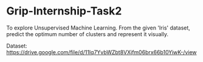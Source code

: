 # Grip-Internship-Task2

To explore Unsupervised Machine Learning. From the given 'Iris' dataset, predict the optimum number of clusters and represent it visually.

Dataset:  https://drive.google.com/file/d/11Iq7YvbWZbt8VXjfm06brx66b10YiwK-/view
